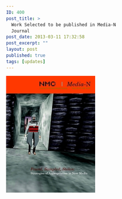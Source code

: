 ```yaml
---
ID: 400
post_title: >
  Work Selected to be published in Media-N
  Journal
post_date: 2013-03-11 17:32:58
post_excerpt: ""
layout: post
published: true
tags: [updates]
---
```

<a href="/uploads/2013/03/found_sampled_lulu_thumbnail.jpg"><img class="alignnone size-full wp-image-401" alt="found_sampled_lulu_thumbnail" src="/uploads/2013/03/found_sampled_lulu_thumbnail.jpg" width="244" height="320" /></a>
